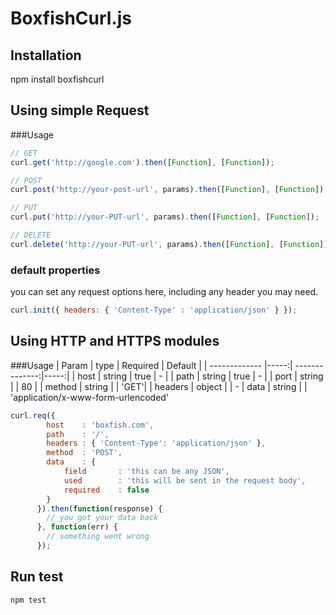 # BoxfishCurl.js

## Installation

npm install boxfishcurl

## Using simple Request
###Usage
```javascript
// GET
curl.get('http://google.com').then([Function], [Function]);
```
```javascript
// POST
curl.post('http://your-post-url', params).then([Function], [Function]);
```
```javascript
// PUT
curl.put('http://your-PUT-url', params).then([Function], [Function]);
```
```javascript
// DELETE
curl.delete('http://your-PUT-url', params).then([Function], [Function]);
```
### default properties
you can set any request options here, including any header you may need.

``` javascript
curl.init({ headers: { 'Content-Type' : 'application/json' } });
```
## Using HTTP and HTTPS modules
###Usage
| Param         | type |  Required      | Default  |
| ------------- |-----:| --------------:|-----:|
| host          | string | true | - |
| path          | string | true | - |
| port          | string | | 80 |
| method        | string | | 'GET'|
| headers       | object | | -
| data          | string | | 'application/x-www-form-urlencoded'


``` javascript
curl.req({
	    host    : 'boxfish.com',
	    path    : '/',
	    headers : { 'Content-Type': 'application/json' },
	    method  : 'POST',
	    data    : {
	        field       : 'this can be any JSON',
	        used        : 'this will be sent in the request body',
	        required    : false
	    }
	  }).then(function(response) {
	    // you got your data back
	  }, function(err) {
	    // something went wrong
	  });
```

## Run test

```
npm test
```
